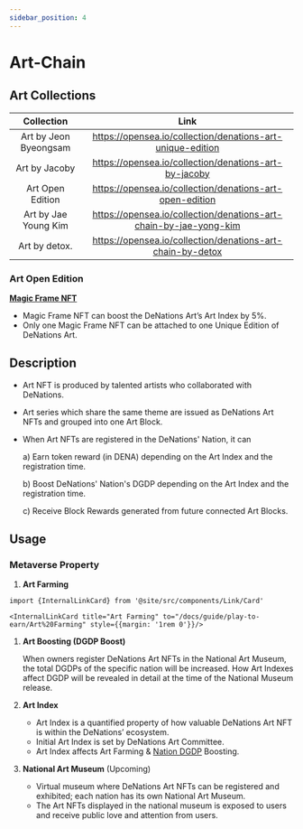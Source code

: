 ```yaml
---
sidebar_position: 4
---
```


# Art-Chain

## Art Collections

|             Collection             |                                Link                               |
|:----------------------------------:|:-----------------------------------------------------------------:|
| Art by Jeon Byeongsam              | https://opensea.io/collection/denations-art-unique-edition        |
| Art by Jacoby                      | https://opensea.io/collection/denations-art-by-jacoby             |
| Art Open Edition                   | https://opensea.io/collection/denations-art-open-edition          |
| Art by Jae Young Kim               | https://opensea.io/collection/denations-art-chain-by-jae-yong-kim |
| Art by detox.                      | https://opensea.io/collection/denations-art-chain-by-detox        |

### Art Open Edition

**[Magic Frame NFT](https://opensea.io/collection/denations-art-open-edition)**

- Magic Frame NFT can boost the DeNations Art’s Art Index by 5%.
- Only one Magic Frame NFT can be attached to one Unique Edition of DeNations Art.

## Description

- Art NFT is produced by talented artists who collaborated with DeNations.
- Art series which share the same theme are issued as DeNations Art NFTs and grouped into one Art Block.
- When Art NFTs are registered in the DeNations' Nation, it can

    a) Earn token reward (in DENA) depending on the Art Index and the registration time.

    b) Boost DeNations' Nation's DGDP depending on the Art Index and the registration time.

    c) Receive Block Rewards generated from future connected Art Blocks.

## Usage

### Metaverse Property

1. **Art Farming**

```mdx-code-block
import {InternalLinkCard} from '@site/src/components/Link/Card'

<InternalLinkCard title="Art Farming" to="/docs/guide/play-to-earn/Art%20Farming" style={{margin: '1rem 0'}}/>
```

1. **Art Boosting (DGDP Boost)**

    When owners register DeNations Art NFTs in the National Art Museum, the total DGDPs of the specific nation will be increased. How Art Indexes affect DGDP will be revealed in detail at the time of the National Museum release.

2. **Art Index**
    - Art Index is a quantified property of how valuable DeNations Art NFT is within the DeNations’ ecosystem.
    - Initial Art Index is set by DeNations Art Committee.
    - Art Index affects Art Farming & [Nation DGDP](https://denations.com/nations#nations193) Boosting.

3. **National Art Museum** (Upcoming)
    - Virtual museum where DeNations Art NFTs can be registered and exhibited; each nation has its own National Art Museum.
    - The Art NFTs displayed in the national museum is exposed to users and receive public love and attention from users.
